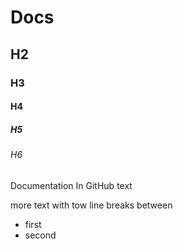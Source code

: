 # Docs
## H2
### H3
#### H4
##### H5
###### H6



Documentation In GitHub
text

more text with tow line breaks between

- first
- second
